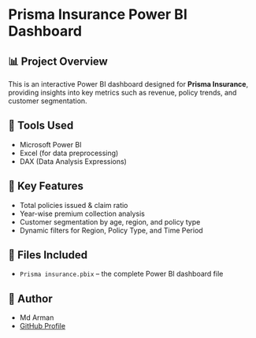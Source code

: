# Prisma Insurance Power BI Dashboard

## 📊 Project Overview

This is an interactive Power BI dashboard designed for **Prisma Insurance**, providing insights into key metrics such as revenue, policy trends, and customer segmentation.

## 🧰 Tools Used

- Microsoft Power BI
- Excel (for data preprocessing)
- DAX (Data Analysis Expressions)

## 📌 Key Features

- Total policies issued & claim ratio
- Year-wise premium collection analysis
- Customer segmentation by age, region, and policy type
- Dynamic filters for Region, Policy Type, and Time Period

## 📁 Files Included

- `Prisma insurance.pbix` – the complete Power BI dashboard file

## 👤 Author

- Md Arman  
- [GitHub Profile](https://github.com/arman150796)
